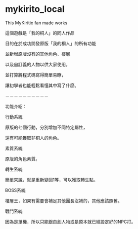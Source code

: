 # mykirito_local
This MyKiritio fan made works

這個遊戲是「我的桐人」的同人作品

目的在於成功開發原版「我的桐人」的所有功能

並新增原版沒有的其他角色、樓層

以及自訂義的人物以供大家使用，

並打算將程式碼寫得簡單易瞭，

讓初學者也能輕鬆看懂其中寫了什麼。

－－－－－－－－－－

功能介紹：

行動系統

原版的七個行動，分別增加不同特定屬性，

還有可能獲取非桐人的角色。

素質系統

原版的角色素質。

轉生系統

簡單來說，就是重新變回1等，可以獲取轉生點。

BOSS系統

樓層王，如果有需要會補足其他團長沒補的，其他應該照舊。

戰鬥系統

因為是單機，所以只能跟自創人物或是原本就已經設定好的NPC打。

